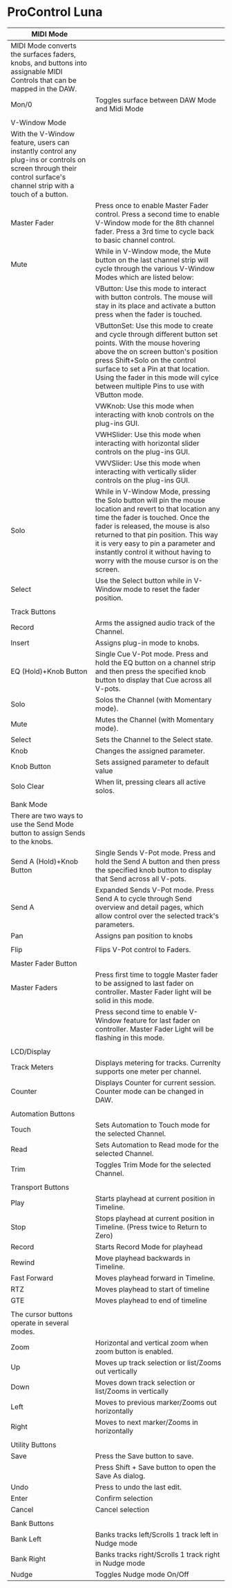 # ProControl Luna

| MIDI Mode |  |
|---|---|
| MIDI Mode converts the surfaces faders, knobs, and buttons into assignable MIDI Controls that can be mapped in the DAW. |  |
| Mon/0 | Toggles surface between DAW Mode and Midi Mode |
|  |  |
| V-Window Mode |  |
| With the V-Window feature, users can instantly control any plug-ins or controls on screen through their control surface's channel strip with a touch of a button. |  |
| Master Fader | Press once to enable Master Fader control. Press a second time to enable V-Window mode for the 8th channel fader. Press a 3rd time to cycle back to basic channel control. |
| Mute | While in V-Window mode, the Mute button on the last channel strip will cycle through the various V-Window Modes which are listed below: |
|  | VButton: Use this mode to interact with button controls. The mouse will stay in its place and activate a button press when the fader is touched. |
|  | VButtonSet: Use this mode to create and cycle through different button set points. With the mouse hovering above the on screen button's position press Shift+Solo on the control surface to set a Pin at that location. Using the fader in this mode will cylce between multiple Pins to use with VButton mode. |
|  | VWKnob: Use this mode when interacting with knob controls on the plug-ins GUI. |
|  | VWHSlider: Use this mode when interacting with horizontal slider controls on the plug-ins GUI. |
|  | VWVSlider: Use this mode when interacting with vertically slider controls on the plug-ins GUI. |
| Solo | While in V-Window Mode, pressing the Solo button will pin the mouse location and revert to that location any time the fader is touched. Once the fader is released, the mouse is also returned to that pin position. This way it is very easy to pin a parameter and instantly control it without having to worry with the mouse cursor is on the screen. |
| Select | Use the Select button while in V-Window mode to reset the fader position. |
|  |  |
| Track Buttons |  |
| Record | Arms the assigned audio track of the Channel. |
| Insert | Assigns plug-in mode to knobs. |
| EQ (Hold)+Knob Button | Single Cue V-Pot mode. Press and hold the EQ button on a channel strip and then press the specified knob button to display that Cue across all V-pots. |
| Solo | Solos the Channel (with Momentary mode). |
| Mute | Mutes the Channel (with Momentary mode). |
| Select | Sets the Channel to the Select state. |
| Knob | Changes the assigned parameter. |
| Knob Button | Sets assigned parameter to default value |
| Solo Clear | When lit, pressing clears all active solos. |
|  |  |
| Bank Mode |  |
| There are two ways to use the Send Mode button to assign Sends to the knobs. |  |
| Send A (Hold)+Knob Button | Single Sends V-Pot mode. Press and hold the Send A button and then press the specified knob button to display that Send across all V-pots. |
| Send A | Expanded Sends V-Pot mode. Press Send A to cycle through Send overview and detail pages, which allow control over the selected track's parameters. |
| Pan | Assigns pan position to knobs |
|  |  |
| Flip | Flips V-Pot control to Faders. |
|  |  |
| Master Fader Button |  |
| Master Faders | Press first time to toggle Master fader to be assigned to last fader on controller. Master Fader light will be solid in this mode. |
|  | Press second time to enable V-Window feature for last fader on controller. Master Fader Light will be flashing in this mode. |
|  |  |
| LCD/Display |  |
| Track Meters | Displays metering for tracks. Currenlty supports one meter per channel. |
| Counter | Displays Counter for current session. Counter mode can be changed in DAW. |
|  |  |
| Automation Buttons |  |
| Touch | Sets Automation to Touch mode for the selected Channel. |
| Read | Sets Automation to Read mode for the selected Channel. |
| Trim | Toggles Trim Mode for the selected Channel. |
|  |  |
| Transport Buttons |  |
| Play | Starts playhead at current position in Timeline. |
| Stop | Stops playhead at current position in Timeline. (Press twice to Return to Zero) |
| Record | Starts Record Mode for playhead |
| Rewind | Move playhead backwards in Timeline. |
| Fast Forward | Moves playhead forward in Timeline. |
| RTZ | Moves playhead to start of timeline |
| GTE | Moves playhead to end of timeline |
|  |  |
| The cursor buttons operate in several modes. |  |
| Zoom | Horizontal and vertical zoom when zoom button is enabled. |
| Up | Moves up track selection or list/Zooms out vertically |
| Down | Moves down track selection or list/Zooms in vertically |
| Left | Moves to previous marker/Zooms out horizontally |
| Right | Moves to next marker/Zooms in horizontally |
|  |  |
| Utility Buttons |  |
| Save | Press the Save button to save. |
|  | Press Shift + Save button to open the Save As dialog. |
| Undo | Press to undo the last edit. |
| Enter | Confirm selection |
| Cancel | Cancel selection |
|  |  |
| Bank Buttons |  |
| Bank Left | Banks tracks left/Scrolls 1 track left in Nudge mode |
| Bank Right | Banks tracks right/Scrolls 1 track right in Nudge mode |
| Nudge | Toggles Nudge mode On/Off |
